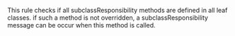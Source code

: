 This rule checks if all subclassResponsibility methods are defined in all leaf classes. if such a method is not overridden, a subclassResponsibility message can be occur when this method is called.